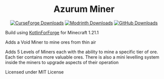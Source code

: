 <div align="center">
<h1>Azurum Miner</h1>
<a href="https://www.curseforge.com/minecraft/mc-mods/azurum-miner">
<img src="https://img.shields.io/curseforge/dt/1157278?style=for-the-badge&logo=curseforge&logoSize=auto" alt="CurseForge Downloads" /></a>

<a href="https://modrinth.com/mod/azurum-miner">
<img src="https://img.shields.io/modrinth/dt/azurum-miner?style=for-the-badge&logo=modrinth&logoSize=auto" alt="Modrinth Downloads" /></a>

<a href="https://github.com/nathanrreed/Azurum-Miner/releases/latest">
<img src="https://img.shields.io/github/downloads/nathanrreed/Azurum-Miner/total?style=for-the-badge&logo=github&logoSize=auto" alt="GitHub Downloads" /></a>
</div>

Build using [KotlinForForge](https://github.com/thedarkcolour/KotlinForForge) for Minecraft 1.21.1

Adds a Void Miner to mine ores from thin air

Adds 5 Levels of Miners each with the ability to mine a specific tier of ore. Each tier contains more valuable ores. There is also a mini levelling system inside the miners to upgrade aspects of their operation

Licensed under MIT License